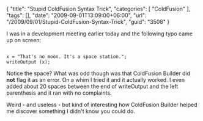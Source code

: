 {
	"title": "Stupid ColdFusion Syntax Trick",
	"categories": [
		"ColdFusion"
	],
	"tags": [],
	"date": "2009-09-01T13:09:00+06:00",
	"url": "/2009/09/01/Stupid-ColdFusion-Syntax-Trick",
	"guid": "3508"
}

I was in a development meeting earlier today and the following typo came up on screen:

<code>
x = "That's no moon. It's a space station.";
writeOutput (x);
</code>

Notice the space? What was odd though was that ColdFusion Builder did <b>not</b> flag it as an error. On a whim I tried it and it actually worked. I even added about 20 spaces between the end of writeOutput and the left parenthesis and it ran with no complaints. 

Weird - and useless - but kind of interesting how ColdFusion Builder helped me discover something I didn't know you could do.